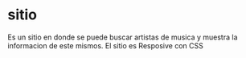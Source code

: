 # sitio
Es un sitio en donde se puede buscar artistas de musica y muestra la informacion de este mismos.
El sitio es Resposive con CSS 
